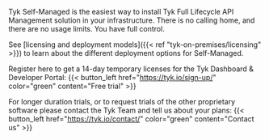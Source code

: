 ---
---

Tyk Self-Managed is the easiest way to install Tyk Full Lifecycle API Management solution in your infrastructure. There is no calling home, and there are no usage limits. You have full control. 

See [licensing and deployment models]({{< ref "tyk-on-premises/licensing" >}}) to learn about the different deployment options for Self-Managed.

Register here to get a 14-day temporary licenses for the Tyk Dashboard & Developer Portal:
{{< button_left href="https://tyk.io/sign-up/" color="green" content="Free trial" >}}

For longer duration trials, or to request trials of the other proprietary software please contact the Tyk Team and tell
us about your plans: {{< button_left href="https://tyk.io/contact/" color="green" content="Contact us" >}}